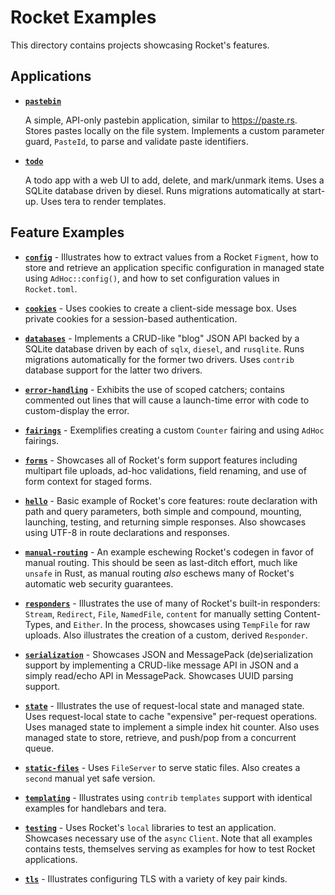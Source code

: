# Rocket Examples

This directory contains projects showcasing Rocket's features.

## Applications

  * **[`pastebin`](./pastebin)**

    A simple, API-only pastebin application, similar to https://paste.rs. Stores
    pastes locally on the file system. Implements a custom parameter guard,
    `PasteId`, to parse and validate paste identifiers.

  * **[`todo`](./todo)**

    A todo app with a web UI to add, delete, and mark/unmark items. Uses a
    SQLite database driven by diesel. Runs migrations automatically at start-up.
    Uses tera to render templates.

## Feature Examples

  * **[`config`](./config)** - Illustrates how to extract values from a Rocket
    `Figment`, how to store and retrieve an application specific configuration
    in managed state using `AdHoc::config()`, and how to set configuration
    values in `Rocket.toml`.

  * **[`cookies`](./cookies)** - Uses cookies to create a client-side message
    box. Uses private cookies for a session-based authentication.

  * **[`databases`](./databases)** - Implements a CRUD-like "blog" JSON API
    backed by a SQLite database driven by each of `sqlx`, `diesel`, and
    `rusqlite`. Runs migrations automatically for the former two drivers. Uses
    `contrib` database support for the latter two drivers.

  * **[`error-handling`](./error-handling)** - Exhibits the use of scoped
    catchers; contains commented out lines that will cause a launch-time error
    with code to custom-display the error.

  * **[`fairings`](./fairings)** - Exemplifies creating a custom `Counter`
    fairing and using `AdHoc` fairings.

  * **[`forms`](./forms)** - Showcases all of Rocket's form support features
    including multipart file uploads, ad-hoc validations, field renaming, and
    use of form context for staged forms.

  * **[`hello`](./hello)** - Basic example of Rocket's core features: route
    declaration with path and query parameters, both simple and compound,
    mounting, launching, testing, and returning simple responses. Also showcases
    using UTF-8 in route declarations and responses.

  * **[`manual-routing`](./manual-routing)** - An example eschewing Rocket's
    codegen in favor of manual routing. This should be seen as last-ditch
    effort, much like `unsafe` in Rust, as manual routing _also_ eschews many of
    Rocket's automatic web security guarantees.

  * **[`responders`](./responders)** - Illustrates the use of many of Rocket's
    built-in responders: `Stream`, `Redirect`, `File`, `NamedFile`, `content`
    for manually setting Content-Types, and `Either`. In the process, showcases
    using `TempFile` for raw uploads. Also illustrates the creation of a custom,
    derived `Responder`.

  * **[`serialization`](./serialization)** - Showcases JSON and MessagePack
    (de)serialization support by implementing a CRUD-like message API in JSON
    and a simply read/echo API in MessagePack. Showcases UUID parsing support.

  * **[`state`](./state)** - Illustrates the use of request-local state and
    managed state. Uses request-local state to cache "expensive" per-request
    operations. Uses managed state to implement a simple index hit counter. Also
    uses managed state to store, retrieve, and push/pop from a concurrent queue.

  * **[`static-files`](./static-files)** - Uses `FileServer` to serve static
    files. Also creates a `second` manual yet safe version.

  * **[`templating`](./templating)** - Illustrates using `contrib` `templates`
    support with identical examples for handlebars and tera.

  * **[`testing`](./testing)** - Uses Rocket's `local` libraries to test an
    application. Showcases necessary use of the `async` `Client`. Note that all
    examples contains tests, themselves serving as examples for how to test
    Rocket applications.

  * **[`tls`](./tls)** - Illustrates configuring TLS with a variety of key pair
    kinds.
